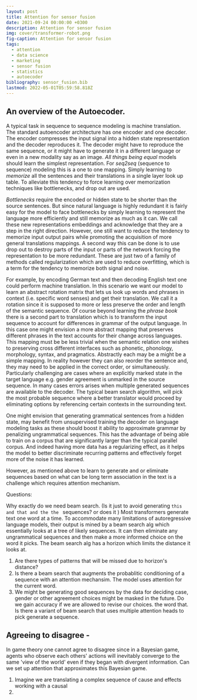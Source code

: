 ```yaml
---
layout: post
title: Attention for sensor fusion
date: 2021-09-24 00:00:00 +0300
description: Attention for sensor fusion
img: cover/transformer-robot.png
fig-caption: Attention for sensor fusion
tags:
  - attention
  - data science
  - marketing
  - sensor fusion
  - statistics
  - autoecoder
bibliography: sensor_fusion.bib
lastmod: 2022-05-01T05:59:58.818Z
---
```


## An overview of the Autoecoder.

A typical task in sequence to sequence modeling is machine translation. The standard autoencoder architecture has one encoder and one decoder. The encoder compresses the input signal into a hidden state representation and the decoder reproduces it. The decoder might have to reproduce the same sequence, or it might have to generate it in a different language or even in a new modality say as an image. *All things being equal* models should learn the simplest representation. For *seq2seq* (sequence to sequence) modeling this is a one to one mapping. Simply learning to *memorize* all the sentences and their translations in a single layer look up table. To alleviate this tendency to force learning over memorization techniques like bottlenecks, and drop out are used. 

*Bottlenecks* require the encoded or hidden state to be shorter than the source sentences. But since natural language is highly redundant it is fairly easy for the model to face bottlenecks by simply learning to represent the language more efficiently and still memorize as much as it can. We call these new representations embeddings and acknowledge that they are a step in the right direction. However, one still want to reduce the tendency to memorize input output pairs while promoting the acquisition of more general translations mappings. A second way this can be done is to use drop out to destroy parts of the input or parts of the network forcing the representation to be more redundant. These are just two of a family of methods called regularization which are used to reduce overfitting, which is a term for the tendency to memorize both signal and noise.

For example, by encoding German text and then decoding English text one could perform machine translation. In this scenario we want our model to learn an abstract rotation matrix that lets us look up words and phrases in context (i.e. specific word senses) and get their translation. We call it a rotation since it is supposed to more or less preserve the order and length of the semantic sequence. Of course beyond learning the *phrase book* there is a second part to translation which is to transform the input sequence to account for differences in grammar of the output language. In this case one might envision a more abstract mapping that preserves different phrases in the text accounts for their change across languages. This mapping must be  be less trivial when the semantic relation one wishes to preserving cross different interfaces such as phonetic, phonology, morphology, syntax, and pragmatics. Abstractly each may be a might be a simple mapping. In reality however they can also reorder the sentence and, they may need to be applied in the correct order, or simultaneously. Particularly challenging are cases where an explicitly marked state in the target language e.g. gender agreement is unmarked in the source sequence. In many cases errors arises when multiple generated sequences are available to the decoder. The typical beam search algorithm, will pick the most probable sequence where a better translator would proceed by eliminating options by referencing certain contexts in the surrounding text.

One might envision that generating grammatical sentences from a hidden state, may benefit from unsupervised training the decoder on language modeling tasks as these should boost it ability to approximate grammar by penalizing ungrammatical sequences. This has the advantage of being able to train on a corpus that are significantly larger than the typical parallel corpus. And indeed having more data has a regularizing effect, as it helps the model to better discriminate recurring patterns and effectively forget more of the noise it has learned.

However, as mentioned above to learn to generate and or eliminate sequences based on what can be long term association in the text is a challenge which requires attention mechanism.


Questions:

Why exactly do we need beam search. (Is it just to avoid generating `this and that and the the `  sequences? or does it )
Most transformers generate text one word at a time. To accommodate many limitations of autoregressive language models, their output is mined by a beam search alg which essentially looks at a tree of likely sequences. It can then eliminate any ungrammatical sequences and then make a more informed choice on the word it picks. The beam search alg has a horizon which limits the distance it looks at.
1. Are there types of patterns that will be missed due to horizon's distance?
1. Is there a beam search that augments the probablitic conditioning of a sequence with an attention mechansim. The model uses attention for the current word. 
1. We might be generating good sequences by the data for deciding case, gender or other agreement choices might be masked in the future. Do we gain accuracy if we are allowed to revise our choices. 
 the word that. Is there a variant of beam search that uses multiple attention heads to pick generate a sequence.


## Agreeing to disagree - 
In game theory one cannot agree to disagree since in a Bayesian game, agents who observe each others' actions will inevitably converge to the same 'view of the world' even if they began with divergent information. Can we set up attention that approximates this Bayesian game.
1. Imagine we are translating a complex sequence of cause and effects working with a causal
1. 